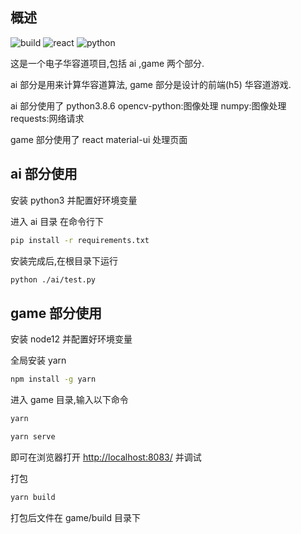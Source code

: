## 概述

![build](https://img.shields.io/badge/build-passing-brightgreen)
![react](https://img.shields.io/badge/reacr-16.13.1-61DAFB)
![python](https://img.shields.io/badge/puython-3.8.6-EFBF67)

这是一个电子华容道项目,包括 ai ,game 两个部分.

ai 部分是用来计算华容道算法, game 部分是设计的前端(h5) 华容道游戏.

ai 部分使用了 python3.8.6 opencv-python:图像处理
 numpy:图像处理 requests:网络请求
 
game 部分使用了 react material-ui 处理页面

## ai 部分使用

安装 python3 并配置好环境变量

进入 ai 目录 在命令行下

```bash
pip install -r requirements.txt
```

安装完成后,在根目录下运行

```bash
python ./ai/test.py
```

## game 部分使用

安装 node12 并配置好环境变量

全局安装 yarn

```bash
npm install -g yarn
```

进入 game 目录,输入以下命令

```bash
yarn
```

```bash
yarn serve
```

即可在浏览器打开 <http://localhost:8083/> 并调试

打包

```bash
yarn build
```

打包后文件在 game/build 目录下
